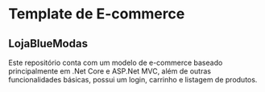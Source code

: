 # Template de E-commerce
## LojaBlueModas

Este repositório conta com um modelo de e-commerce baseado principalmente em .Net Core e ASP.Net MVC, além de outras funcionalidades básicas, possui um login, carrinho e listagem de produtos.

